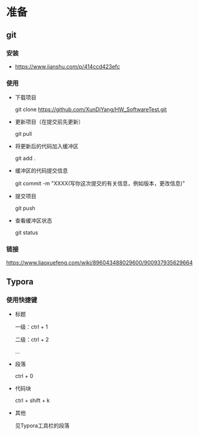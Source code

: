# 准备

## git

### 安装

-  https://www.jianshu.com/p/414ccd423efc

### 使用

- 下载项目

  git clone https://github.com/XunDiYang/HW_SoftwareTest.git

- 更新项目（在提交前先更新）

  git pull
  
- 将更新后的代码加入缓冲区

  git add .

- 缓冲区的代码提交信息

  git commit -m "XXXX(写你这次提交的有关信息，例如版本，更改信息)"

- 提交项目

  git push

- 查看缓冲区状态

  git status

### 链接

https://www.liaoxuefeng.com/wiki/896043488029600/900937935629664

## Typora

### 使用快捷键

- 标题 

  一级：ctrl + 1

  二级：ctrl + 2

  ...

- 段落

  ctrl + 0

- 代码块

  ctrl + shift + k

- 其他

  见Typora工具栏的段落



